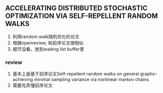 ## ACCELERATING DISTRIBUTED STOCHASTIC OPTIMIZATION VIA SELF-REPELLENT RANDOM WALKS
1. 利用random walk随机优化的论文
2. 根据openreview, 和前序论文很相似
3. 细节没看，放到waiting list buffer里


### review
1. 基本上是基于前序论文Self-repellent random walks on general graphs–achieving minimal sampling variance via nonlinear markov chains
2. 需要先弄懂前序论文